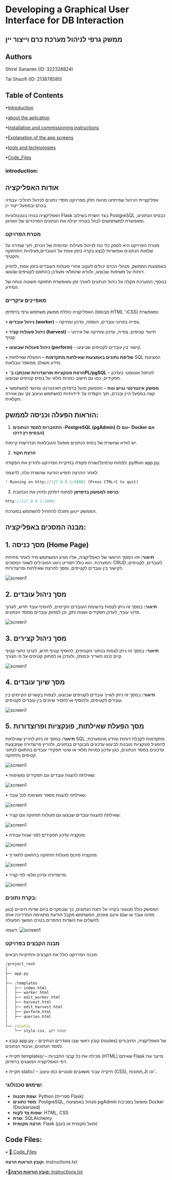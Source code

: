 # Developing a Graphical User Interface for DB Interaction

## ממשק גרפי לניהול מערכת כרם וייצור יין
## Authors
Shirel Sananes (ID: 322328824)

Tal Shazifi (ID: 213878580)

## Table of Contents  

 •[Introduction](#introduction)
 
  •[about the aplication](#אודות-האפליקציה)

  •[Installation and commissioning instructions](#הוראות-הפעלה-וכניסה-לממשק)
  
  •[Explanation of the app screens](#מבנה-המסכים-באפליקציה)

   •[tools and technologies](#מבנה-הקבצים-בפרויקט)
    
  •[Code_Files](#code-files)
  
### introduction:
## אודות האפליקציה

אפליקציית הניהול שפיתחנו מהווה חלק מפרויקט מסדי נתונים לניהול תהליכי עבודה בכרם ובמפעל ייצור יין.

האפליקציה בנויה בטכנולוגיות Flask בצד השרת בשילוב PostgreSQL כבסיס הנתונים, ומאפשרת למשתמשים לנהל בצורה יעילה את הנתונים המרכזיים של הארגון.

### מטרת הפרויקט
מטרת הפרויקט היא לספק כלי נוח לניהול פעילות יומיומית של הכרם, תוך שמירה על שלמות הנתונים ואפשרות לבצע בקרה בזמן אמת על העובדים,פעילויות התחזוקה והקטיף.

באמצעות הממשק, מנהלי הכרם יכולים לעקוב אחרי פעולות העובדים בזמן אמת, להפיק דוחות על משימות שבוצעו, ולוודא שהמלאי מעודכן בהתאם לקטיפים שנעשו.

בנוסף, המערכת מקלה על ניהול הנתונים לאורך זמן ומאפשרת תחזוקה פשוטה ונוחה של המידע.

### מאפיינים עיקריים
האפליקציה כוללת ממשק משתמש גרפי בדפדפן (מבוסס HTML ו־CSS) ומאפשרת:

• **ניהול עובדים (worker)** – צפייה בפרטי עובדים, הוספה, עדכון ומחיקה.

• **ניהול פעולות קציר (harvest)** – תיעוד קטיפים, צפייה, עדכון ומחיקה של אירועי קטיף.

• **ניהול פעולות שבוצעו (perform)** – קישור בין עובדים לקטיפים שביצעו.

• **שליפת נתונים באמצעות שאילתות מתקדמות** – הפעלת שאילתות SQL המציגות מידע משולב ממספר טבלאות.

• **הרצת פונקציות ופרוצדורות שנכתבו ב־PL/pgSQL** – לטיפול אוטומטי בעדכון תפקידים, כמו גם חישוב כמויות מלאי על בסיס קטיפים שבוצעו.

• **ממשק אינטרנטי נגיש ונוח** – הממשק פועל בדפדפן האינטרנט ומיועד למשתמשי קצה במפעל היין ובכרם, תוך הקפדה על ידידותיות למשתמש ועיצוב נקי עם אווירה חקלאית.

## הוראות הפעלה וכניסה לממשק:

1. **התחברות למסד הנתונים -PostgreSQL (pgAdmin) (וגם ל- Docker אם הבסיס רץ דרכו)**
   
יש לוודא שהשרת של בסיס הנתונים מופעל והטבלאות הנדרשות קיימות.

2. **הרצת הקוד**

לפתוח טרמינל/שורת פקודה בתיקיית הפרויקט ולהריץ את הפקודה: python app.py.

לאחר ההרצה תופיע הודעה שהשרת עלה, לדוגמה:
  ```python
* Running on http://127.0.0.1:5000/ (Press CTRL+C to quit)
  ```
3. **כניסה לממשק בדפדפן**
לפתוח דפדפן ולהזין את הכתובת:
```cpp
http://127.0.0.1:5000/
```
הממשק ייטען ותוכלו להתחיל להשתמש במערכת.
 
## **מבנה המסכים באפליקציה:**

## 1. **מסך כניסה (Home Page)**

**תיאור:**
זהו המסך הראשי של האפליקציה, אליו מגיע המשתמש מיד לאחר פתיחת המערכת. הוא כולל תפריט ניווט המובילים לשאר המסכים: CRUD לעובדים, לקטיפים, לקישור בין עובדים לקטיפים, ומסך להרצת שאילתות ופרוצדורות.

 ![screen1](https://github.com/shirelsan/ViticultureDB/blob/main/Phrase5/Screenshots/home_page.jpg?raw=true)  


## 2. **מסך ניהול עובדים**

**תיאור:**
במסך זה ניתן לצפות ברשימת העובדים הקיימים, להוסיף עובד חדש, לערוך פרטי עובד, לעדכן תפקידים ושנות ותק, וכן למחוק עובדים ממסד הנתונים.

 ![screen1](https://github.com/shirelsan/ViticultureDB/blob/main/Phrase5/Screenshots/worker_management.jpg?raw=true)  


## 3. **מסך ניהול קצירים**

**תיאור:**
במסך זה ניתן לצפות בנתוני הקטיפים, להוסיף קטיף חדש, לערוך נתוני קטיף קיים (כמו תאריך וכמות), ולעדכן או למחוק קטיפים על פי הצורך.

 ![screen1](https://github.com/shirelsan/ViticultureDB/blob/main/Phrase5/Screenshots/harvests_list.jpg?raw=true)  


## 4. **מסך שיוך עובדים**

**תיאור:** 
במסך זה ניתן לשייך עובדים לקטיפים שבוצעו, לצפות בקשרים הקיימים בין עובדים לקטיפים, ולהוסיף או להסיר שיוכים בין עובדים לקטיפים.

 ![screen1](https://github.com/shirelsan/ViticultureDB/blob/main/Phrase5/Screenshots/worker_to_harvest.jpg?raw=true)  


## **5. מסך הפעלת שאילתות, פונקציות ופרוצדורות**

**תיאור:**
במסך זה ניתן להריץ שאילתות SQL מתקדמות לקבלת דוחות ומידע מהמערכת, להפעיל פונקציות מובנות לביצוע עדכונים מבוקרים בנתונים, ולהריץ פרוצדורה שמבצעת עדכונים במסד הנתונים, כגון עדכון כמויות מלאי או שינוי תפקידי עובדים בהתאם לנתוני קטיפים ותחזוקה.

 ![screen1](https://github.com/shirelsan/ViticultureDB/blob/main/Phrase5/Screenshots/queries.jpg?raw=true)  


• שאילתה להצגת עובדים עם תפקידים ומשימות:

 ![screen1](https://github.com/shirelsan/ViticultureDB/blob/main/Phrase5/Screenshots/Q1.jpg?raw=true)  


• שאילתה להצגת מספר משימות לכל עובד:
 
 ![screen1](https://github.com/shirelsan/ViticultureDB/blob/main/Phrase5/Screenshots/Q2.jpg?raw=true) 

• שאילתה להצגת עובדים שבצעו גם פעולות תחזוקה וגם קציר:
 
 ![screen1](https://github.com/shirelsan/ViticultureDB/blob/main/Phrase5/Screenshots/Q3.jpg?raw=true)
 
• פונקציה עדכון תפקידים לפני שנות עבודה:

 ![screen1](https://github.com/shirelsan/ViticultureDB/blob/main/Phrase5/Screenshots/func1.jpg?raw=true)

• פונקציה סיכום פעולות תחזוקה בהתאם לתאריך:

 ![screen1](https://github.com/shirelsan/ViticultureDB/blob/main/Phrase5/Screenshots/func2.jpg?raw=true)
 
• פרוצדורה עדכון מלאי לפי קציר:

 ![screen1](https://github.com/shirelsan/ViticultureDB/blob/main/Phrase5/Screenshots/pro1.jpg?raw=true)


### **בקרת נתונים:**

הממשק כולל מנגנוני בקרה על הזנת הנתונים, כך שבמקרים בהם שדות חיוניים (כגון מזהה עובד או שם) אינם מוזנים, המשתמש מקבל הודעת מתאימה המדריכה אותו להשלים את השדות החסרים בטרם המשך הפעולה.

דוגמה:  ![screen1](https://github.com/shirelsan/ViticultureDB/blob/main/Phrase5/Screenshots/add1.jpg?raw=true)


### **מבנה הקבצים בפרויקט**
מבנה הפרויקט כולל את הקבצים והתיקיות הבאים:
```cpp
/project_root
│
├── app.py                
│
├── /templates             
│   ├── index.html
│   ├── worker.html
│   ├── edit_worker.html
│   ├── harvest.html
│   ├── edit_harvest.html
│   ├── perform.html
│   ├── queries.html
│
└── /static                
    └── style.css, תמונת רקע
```
• קובץ app.py – קובץ ראשי שבו מוגדרים הנתיבים (routes) של האפליקציה, החיבורים למסד הנתונים, ועיבוד הנתונים.

• תקיית templates/ – מכילה את כל קבצי התבניות (HTML) שאיתם Flask מייצר את דפי האפליקציה המוצגים בדפדפן.

• תקיית static/ – תיקייה עבור משאבים סטטיים כמו עיצוב (CSS), תמונות,Jt וכו'..

### שימוש טכנולוגי:

- **שפת תכנות**: Python (ספריית Flask)
- **מסד נתונים**: PostgreSQL, מנוהל באמצעות pgAdmin ומופעל בסביבת Docker (Dockerized)
- **שפות צד לקוח**: HTML, CSS
- **שרת**: SQLAlchemy
- **הרצה מקומית**: Flask (פועל מקומית או בענן)

## **Code Files:**

 • [📂 Code_Files](phrase5_code)
 
**קובץ הוראות הרצה:** instructions.txt

 •[📜**קובץ הוראות הרצה:** instructions.txt](instructions.txt.docx)  
